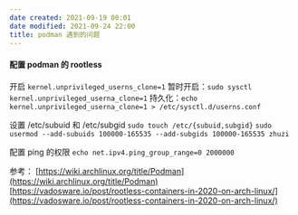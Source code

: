 ```yaml
---
date created: 2021-09-19 00:01
date modified: 2021-09-24 22:00
title: podman 遇到的问题
---
```

#### 配置 podman 的 rootless
开启 `kernel.unprivileged_userns_clone=1`
暂时开启：`sudo sysctl kernel.unprivileged_userna_clone=1`
持久化：`echo kernel.unprivileged_userna_clone=1 > /etc/sysctl.d/userns.conf`

设置 /etc/subuid 和 /etc/subgid
`sudo touch /etc/{subuid,subgid}`
`sudo usermod --add-subuids 100000-165535 --add-subgids 100000-165535 zhuzi`

配置 ping 的权限
`echo net.ipv4.ping_group_range=0 2000000`


参考：
[https://wiki.archlinux.org/title/Podman](https://wiki.archlinux.org/title/Podman)
[https://vadosware.io/post/rootless-containers-in-2020-on-arch-linux/](https://vadosware.io/post/rootless-containers-in-2020-on-arch-linux/)

